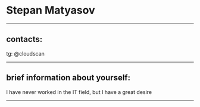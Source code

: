 # Stepan Matyasov

---

## contacts:

tg: @cloudscan

---

## brief information about yourself:

I have never worked in the IT field, but I have a great desire

---
